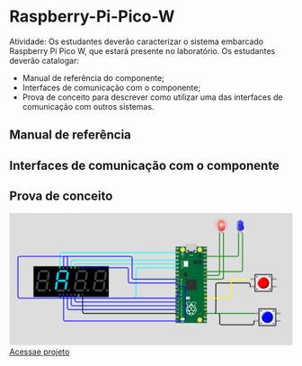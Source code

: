 # Raspberry-Pi-Pico-W

Atividade:
Os estudantes deverão caracterizar o sistema embarcado Raspberry Pi Pico W, que estará presente no laboratório. Os estudantes deverão catalogar:

- Manual de referência do componente;
- Interfaces de comunicação com o componente;
- Prova de conceito para descrever como utilizar uma das interfaces de comunicação com outros sistemas.


## Manual de referência

## Interfaces de comunicação com o componente

## Prova de conceito
<img src="img\project raspberry.png">
<a href="https://wokwi.com/projects/379421348555692033">Acessae projeto</a>

